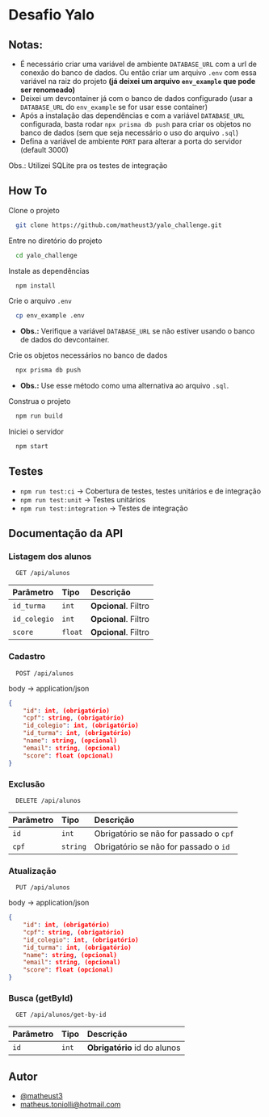
# Desafio Yalo

## Notas:

- É necessário criar uma variável de ambiente `DATABASE_URL` com a url de conexão do banco de dados. Ou então criar um arquivo `.env` com essa variável na raiz do projeto **(já deixei um arquivo `env_example` que pode ser renomeado)**
- Deixei um devcontainer já com o banco de dados configurado (usar a `DATABASE_URL` do `env_example` se for usar esse container)
- Após a instalação das dependências e com a variável `DATABASE_URL` configurada, basta rodar `npx prisma db push` para criar os objetos no banco de dados (sem que seja necessário o uso do arquivo `.sql`)
- Defina a variável de ambiente `PORT` para alterar a porta do servidor (default 3000)

Obs.: Utilizei SQLite pra os testes de integração


## How To

Clone o projeto

```bash
  git clone https://github.com/matheust3/yalo_challenge.git
```

Entre no diretório do projeto

```bash
  cd yalo_challenge
```

Instale as dependências

```bash
  npm install
```

Crie o arquivo `.env`

```bash
  cp env_example .env
```
* **Obs.:** Verifique a variável `DATABASE_URL` se não estiver usando o banco de dados do devcontainer.

Crie os objetos necessários no banco de dados

```bash
  npx prisma db push
```
* **Obs.:** Use esse método como uma alternativa ao arquivo `.sql`.

Construa o projeto

```bash
  npm run build
```

Iniciei o servidor

```bash
  npm start
```


## Testes

- `npm run test:ci` -> Cobertura de testes, testes unitários e de integração
- `npm run test:unit` -> Testes unitários
- `npm run test:integration` -> Testes de integração
## Documentação da API

### Listagem dos alunos

```http
  GET /api/alunos
```

| Parâmetro   | Tipo       | Descrição                           |
| :---------- | :--------- | :---------------------------------- |
| `id_turma`  | `int`      | **Opcional**. Filtro                |
| `id_colegio`| `int`      | **Opcional**. Filtro                |
| `score`     | `float`    | **Opcional**. Filtro                |

### Cadastro

```http
  POST /api/alunos
```
body -> application/json

```json
{
    "id": int, (obrigatório)
    "cpf": string, (obrigatório)
    "id_colegio": int, (obrigatório)
    "id_turma": int, (obrigatório)
    "name": string, (opcional)
    "email": string, (opcional)
    "score": float (opcional)
}
```

### Exclusão

```http
  DELETE /api/alunos
```

| Parâmetro   | Tipo       | Descrição                             |
| :---------- | :--------- | :----------------------------------   |
| `id`        | `int`      | Obrigatório se não for passado o `cpf`|
| `cpf`       | `string`   | Obrigatório se não for passado o `id` |

### Atualização

```http
  PUT /api/alunos
```
body -> application/json

```json
{
    "id": int, (obrigatório)
    "cpf": string, (obrigatório)
    "id_colegio": int, (obrigatório)
    "id_turma": int, (obrigatório)
    "name": string, (opcional)
    "email": string, (opcional)
    "score": float (opcional)
}
```

### Busca (getById)

```http
  GET /api/alunos/get-by-id
```

| Parâmetro   | Tipo       | Descrição                             |
| :---------- | :--------- | :----------------------------------   |
| `id`        | `int`      | **Obrigatório** id do alunos          |

## Autor

- [@matheust3](https://github.com/matheust3)
- [matheus.toniolli@hotmail.com](mailto:matheus.toniolli@hotmail.com)
